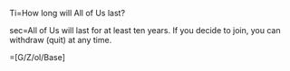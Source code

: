 Ti=How long will All of Us last?

sec=All of Us will last for at least ten years. If you decide to join, you can withdraw (quit) at any time.

=[G/Z/ol/Base]
